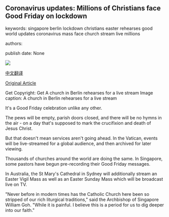 ## Coronavirus updates: Millions of Christians face Good Friday on lockdown

keywords: singapore berlin lockdown christians easter rehearses good world updates coronavirus mass face church stream live millions

authors: 

publish date: None

![](https://m.files.bbci.co.uk/modules/bbc-morph-news-waf-page-meta/4.1.2/bbc_news_logo.png)

[中文翻译](Coronavirus%20updates%3A%20Millions%20of%20Christians%20face%20Good%20Friday%20on%20lockdown_zh.md)

[Original Article](https://www.bbc.com/news/live/world-52239925)

Get Copyright: Get A church in Berlin rehearses for a live stream Image caption: A church in Berlin rehearses for a live stream

It's a Good Friday celebration unlike any other.

The pews will be empty, parish doors closed, and there will be no hymns in the air - on a day that's supposed to mark the crucifixion and death of Jesus Christ.

But that doesn't mean services aren't going ahead. In the Vatican, events will be live-streamed for a global audience, and then archived for later viewing.

Thousands of churches around the world are doing the same. In Singapore, some pastors have begun pre-recording their Good Friday messages.

In Australia, the St Mary's Cathedral in Sydney will additionally stream an Easter Vigil Mass as well as an Easter Sunday Mass which will be broadcast live on TV.

"Never before in modern times has the Catholic Church here been so stripped of our rich liturgical traditions," said the Archbishop of Singapore William Goh. "While it is painful. I believe this is a period for us to dig deeper into our faith."